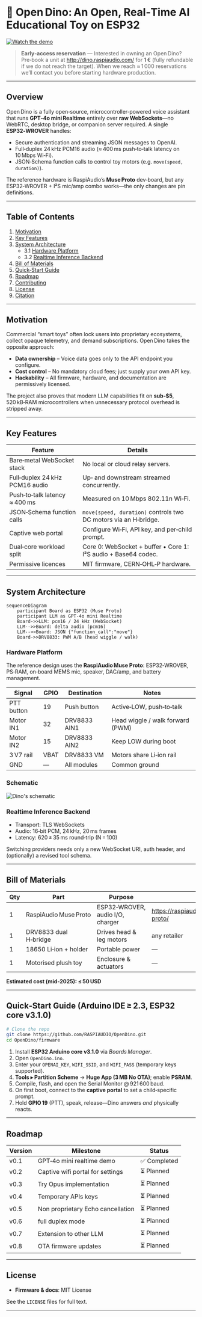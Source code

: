 # 🦖 Open Dino: An Open, Real‑Time AI Educational Toy on ESP32

[![Watch the demo](https://github.com/user-attachments/assets/d8d91100-6057-48ae-99a0-2b17d5463887)](https://www.youtube.com/watch?v=aPcab4P5pzs)

> **Early‑access reservation** — Interested in owning an Open Dino? Pre‑book a unit at <http://dino.raspiaudio.com/> for **1 €** (fully refundable if we do not reach the target). When we reach ≈ 1 000 reservations we’ll contact you before starting hardware production.

---

## Overview

Open Dino is a fully open‑source, microcontroller‑powered voice assistant that runs **GPT‑4o mini Realtime** entirely over **raw WebSockets**—no WebRTC, desktop bridge, or companion server required. A single **ESP32‑WROVER** handles:

* Secure authentication and streaming JSON messages to OpenAI.
* Full‑duplex 24 kHz PCM16 audio (≈ 400 ms push‑to‑talk latency on 10 Mbps Wi‑Fi).
* JSON‑Schema function calls to control toy motors (e.g. `move(speed, duration)`).

The reference hardware is RaspiAudio’s **Muse Proto** dev‑board, but any ESP32‑WROVER + I²S mic/amp combo works—the only changes are pin definitions.

---

## Table of Contents
1. [Motivation](#motivation)
2. [Key Features](#key-features)
3. [System Architecture](#system-architecture)
   * 3.1 [Hardware Platform](#hardware-platform)
   * 3.2 [Realtime Inference Backend](#realtime-inference-backend)
4. [Bill of Materials](#bill-of-materials)
5. [Quick‑Start Guide](#quick-start-guide)
6. [Roadmap](#roadmap)
7. [Contributing](#contributing)
8. [License](#license)
9. [Citation](#citation)

---

## Motivation

Commercial “smart toys” often lock users into proprietary ecosystems, collect opaque telemetry, and demand subscriptions. Open Dino takes the opposite approach:

* **Data ownership** – Voice data goes only to the API endpoint you configure.
* **Cost control** – No mandatory cloud fees; just supply your own API key.
* **Hackability** – All firmware, hardware, and documentation are permissively licensed.

The project also proves that modern LLM capabilities fit on **sub‑\$5**, 520 kB‑RAM microcontrollers when unnecessary protocol overhead is stripped away.

---

## Key Features

| Feature | Details |
|---------|---------|
| Bare‑metal WebSocket stack | No local or cloud relay servers. |
| Full‑duplex 24 kHz PCM16 audio | Up‑ and downstream streamed concurrently. |
| Push‑to‑talk latency ≈ 400 ms | Measured on 10 Mbps 802.11n Wi‑Fi. |
| JSON‑Schema function calls | `move(speed, duration)` controls two DC motors via an H‑bridge. |
| Captive web portal | Configure Wi‑Fi, API key, and per‑child prompt. |
| Dual‑core workload split | Core 0: WebSocket + buffer • Core 1: I²S audio + Base64 codec. |
| Permissive licences | MIT firmware, CERN‑OHL‑P hardware. |

---

## System Architecture

```mermaid
sequenceDiagram
    participant Board as ESP32 (Muse Proto)
    participant LLM as GPT‑4o mini Realtime
    Board->>LLM: pcm16 / 24 kHz (WebSocket)
    LLM-->>Board: delta audio (pcm16)
    LLM-->>Board: JSON {"function_call":"move"}
    Board->>DRV8833: PWM A/B (head wiggle / walk)
```

### Hardware Platform

The reference design uses the **RaspiAudio Muse Proto**: ESP32‑WROVER, PS‑RAM, on‑board MEMS mic, speaker, DAC/amp, and battery management.

| Signal     | GPIO | Destination | Notes                                    |
|------------|------|-------------|------------------------------------------|
| PTT button | 19   | Push button | Active‑LOW, push‑to‑talk                 |
| Motor IN1  | 32   | DRV8833 AIN1| Head wiggle / walk forward (PWM)         |
| Motor IN2  | 15   | DRV8833 AIN2| Keep LOW during boot                     |
| 3 V7 rail  | VBAT | DRV8833 VM  | Motors share Li‑ion rail                 |
| GND        | —    | All modules | Common ground                            |

### Schematic

![Dino's schematic](https://github.com/user-attachments/assets/e982b65f-900c-4e72-82cd-8a69d27b0238)

### Realtime Inference Backend

* Transport: TLS WebSockets
* Audio: 16‑bit PCM, 24 kHz, 20 ms frames
* Latency: 620 ± 35 ms round‑trip (N = 100)

Switching providers needs only a new WebSocket URI, auth header, and (optionally) a revised tool schema.

---

## Bill of Materials

| Qty | Part | Purpose | Link |
|-----|------|---------|------|
| 1 | RaspiAudio Muse Proto | ESP32‑WROVER, audio I/O, charger | <https://raspiaudio.com/product/muse-proto/> |
| 1 | DRV8833 dual H‑bridge | Drives head & leg motors | any retailer |
| 1 | 18650 Li‑ion + holder | Portable power | — |
| 1 | Motorised plush toy | Enclosure & actuators | — |

**Estimated cost (mid‑2025): ≤ 50 USD**

---

## Quick‑Start Guide (Arduino IDE ≥ 2.3, ESP32 core v3.1.0)

```bash
# Clone the repo
git clone https://github.com/RASPIAUDIO/OpenDino.git
cd OpenDino/firmware
```

1. Install **ESP32 Arduino core v3.1.0** via *Boards Manager*.
2. Open `OpenDino.ino`.
3. Enter your `OPENAI_KEY`, `WIFI_SSID`, and `WIFI_PASS` (temporary keys supported).
4. **Tools ▸ Partition Scheme** → **Huge App (3 MB No OTA)**; enable **PSRAM**.
5. Compile, flash, and open the Serial Monitor @ 921 600 baud.
6. On first boot, connect to the **captive portal** to set a child‑specific prompt.
7. Hold **GPIO 19** (PTT), speak, release—Dino answers *and* physically reacts.

---

## Roadmap

| Version | Milestone | Status |
|---------|-----------|--------|
| v0.1 | GPT‑4o mini realtime demo | ✅ Completed |
| v0.2 | Captive wifi portal for settings | ⏳ Planned |
| v0.3 | Try Opus implementation | ⏳ Planned |
| v0.4 | Temporary APIs keys | ⏳ Planned |
| v0.5 | Non proprietary Echo cancellation| ⏳ Planned |
| v0.6 | full duplex mode| ⏳ Planned |
| v0.7 | Extension to other LLM | ⏳ Planned |
| v0.8 | OTA firmware updates | ⏳ Planned |

---


## License


* **Firmware & docs**: MIT License

See the `LICENSE` files for full text.

---



